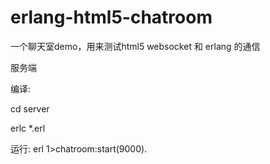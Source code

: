 erlang-html5-chatroom
=====================

一个聊天室demo，用来测试html5 websocket 和 erlang 的通信

服务端

编译:

cd server

erlc *.erl

运行:
erl
1>chatroom:start(9000).
